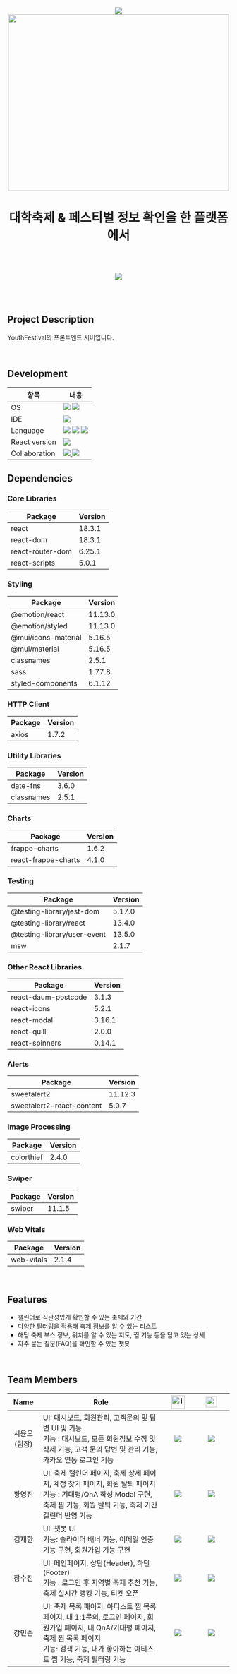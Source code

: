 <!-- Youth! README -->
<div align="center">
  <img src="https://capsule-render.vercel.app/api?type=egg&color=89CFF0&height=150&section=header" />
  <img src="https://github.com/user-attachments/assets/701f467c-9168-48da-aca1-fb543036624e" width="500px" height="400px" />
</div>

<div align="center">
         <h1>대학축제 & 페스티벌 정보 확인을 한 플랫폼에서</h1>
</div>

<br><br>

<div align='center'>
  <a href="https://minjunkang.notion.site/cf4c4d9b5f9a48b2943ac1b4d734f052?v=965921ef42444c589abb8c7e4aab3d24&pvs=4">
      <img src="https://img.shields.io/badge/Notion-project_doc-blue?&style=for-the-badge&logo=notion">
  </a>
</div>

<br><br>

## Project Description
YouthFestival의 프론트엔드 서버입니다. 


<br>

## Development
| 항목 | 내용 |
| --- | --- |
| OS                            | <img src="https://img.shields.io/badge/-Windows-0052CC?style=flat-square&logo=vscode&logoColor=white"/> <img src="https://img.shields.io/badge/-Mac OS-417598?style=flat-square&logo=macos&logoColor=white"/> |                                     
| IDE                           | <img src="https://img.shields.io/badge/-Visual Studio Code-0078F0?style=flat-square&logo=vscode&logoColor=white"/>|
| Language                      | <img src="https://img.shields.io/badge/-HTML-orange?style=flat-square&logo=html5&logoColor=white"/>  <img src="https://img.shields.io/badge/-CSS-blue?style=flat-square&logo=css3&logoColor=white"/> <img src="https://img.shields.io/badge/-Javascript-yellow?style=flat-square&logo=javascript&logoColor=white"/> |
| React version                 | <img src="https://img.shields.io/badge/-React '18.3.1'-blue?style=flat-square&logo=react&logoColor=white"/> | 
|Collaboration | <a href="https://minjunkang.notion.site/cf4c4d9b5f9a48b2943ac1b4d734f052?v=965921ef42444c589abb8c7e4aab3d24&pvs=4"> <img src="https://img.shields.io/badge/-Notion-000000?style=flat-square&logo=Notion&logoColor=white"/> </a> <img src="https://img.shields.io/badge/-Figma-000000?style=flat-square&logo=Figma&logoColor=white"/>|


## Dependencies

### Core Libraries
| Package | Version |
| --- | --- |
| react | 18.3.1 |
| react-dom | 18.3.1 |
| react-router-dom | 6.25.1 |
| react-scripts | 5.0.1 |

### Styling
| Package | Version |
| --- | --- |
| @emotion/react | 11.13.0 |
| @emotion/styled | 11.13.0 |
| @mui/icons-material | 5.16.5 |
| @mui/material | 5.16.5 |
| classnames | 2.5.1 |
| sass | 1.77.8 |
| styled-components | 6.1.12 |

### HTTP Client
| Package | Version |
| --- | --- |
| axios | 1.7.2 |

### Utility Libraries
| Package | Version |
| --- | --- |
| date-fns | 3.6.0 |
| classnames | 2.5.1 |

### Charts
| Package | Version |
| --- | --- |
| frappe-charts | 1.6.2 |
| react-frappe-charts | 4.1.0 |

### Testing
| Package | Version |
| --- | --- |
| @testing-library/jest-dom | 5.17.0 |
| @testing-library/react | 13.4.0 |
| @testing-library/user-event | 13.5.0 |
| msw | 2.1.7 |

### Other React Libraries
| Package | Version |
| --- | --- |
| react-daum-postcode | 3.1.3 |
| react-icons | 5.2.1 |
| react-modal | 3.16.1 |
| react-quill | 2.0.0 |
| react-spinners | 0.14.1 |

### Alerts
| Package | Version |
| --- | --- |
| sweetalert2 | 11.12.3 |
| sweetalert2-react-content | 5.0.7 |

### Image Processing
| Package | Version |
| --- | --- |
| colorthief | 2.4.0 |

### Swiper
| Package | Version |
| --- | --- |
| swiper | 11.1.5 |

### Web Vitals
| Package | Version |
| --- | --- |
| web-vitals | 2.1.4 |


<br>

## Features
- 캘린더로 직관성있게 확인할 수 있는 축제와 기간
- 다양한 필터링을 적용해 축제 정보를 알 수 있는 리스트
- 해당 축제 부스 정보, 위치를 알 수 있는 지도, 찜 기능 등을 담고 있는 상세
- 자주 묻는 질문(FAQ)을 확인할 수 있는 챗봇

<br>

## Team Members
<table width="788">
<thead>
<tr>
<th width="100" align="center">Name</th>
<th width="200" align="center">Role</th>
<th width="150" align="center"><img src="https://techstack-generator.vercel.app/github-icon.svg" alt="icon" width="30" height="30" /></th>
<th width="225" align="center"><img src="https://github.com/SP-XD/SP-XD/blob/main/images/letterbox.gif?raw=true" width="25" /></th>
</tr> 
</thead>
<tbody>
    <tr>
        <td width="70" align="center">서윤오<br>(팀장)</td>
        <td width="1000">
                UI:  대시보드, 회원관리, 고객문의 및 답변 UI 및 기능
                <br>
                기능 : 대시보드, 모든 회원정보 수정 및 삭제 기능, 고객 문의 답변 및 관리 기능, 카카오 연동 로그인 기능 
        </td>
        <td width="60" align="center">
          <a href="https://github.com/seo0jjjjj">
            <img src="http://img.shields.io/badge/yoonoh-655ced?style=social&logo=github"/>
          </a>
        </td>
        <td width="175" align="center">
          <a href="mailto:seo0jjjjj@gmail.com"><img src="https://img.shields.io/static/v1?label=&message=seo0jjjjj@gmail.com&color=blue&style=flat-square&logo=gmail"></a>
        </td>
    </tr>
    <tr>
        <td width="70" align="center">황영진</td>
        <td width="1000">
                        UI: 축제 캘린더 페이지, 축제 상세 페이지, 계정 찾기 페이지, 회원 탈퇴 페이지
                        <br>
                        기능 : 기대평/QnA 작성 Modal 구현, 축제 찜 기능, 회원 탈퇴 기능, 축제 기간 캘린더 반영 기능
        </td>
        <td width="60" align="center">
          <a href="https://github.com/bakuuuuuuu">
            <img src="http://img.shields.io/badge/youngjin-655ced?style=social&logo=github"/>
          </a>
        </td>
        <td width="155" align="center">
          <a href="mailto:j5672974@gmail.com"><img src="https://img.shields.io/static/v1?label=&message=j5672974@gmail.com&color=gray&style=flat-square&logo=gmail"></a>
        </td>
    </tr>
    <tr>
        <td width="70" align="center">김재한</td>
        <td width="1000">
                        UI: 챗봇 UI
                        <br>
                        기능: 슬라이더 배너 기능, 이메일 인증 기능 구현, 회원가입 기능 구현
        </td>
        <td width="60" align="center">
          <a href="https://github.com/OrangeBoy98">
            <img src="http://img.shields.io/badge/jaehan-655ced?style=social&logo=github"/>
          </a>
        </td>
        <td width="155" align="center">
          <a href="mailto:wogks119@gmail.com"><img src="https://img.shields.io/static/v1?label=&message=wogks119@gmail.com&color=lightblue&style=flat-square&logo=gmail"></a>
        </td>
    </tr>
    <tr>
        <td width="70" align="center">장수진</td>
        <td width="1000">
                        UI: 메인페이지, 상단(Header), 하단(Footer)
                        <br>
                        기능 : 로그인 후 지역별 축제 추천 기능, 축제 실시간 랭킹 기능, 티켓 오픈  
        </td>
        <td width="60" align="center">
          <a href="https://github.com/soiojin">
            <img src="http://img.shields.io/badge/soojin-655ced?style=social&logo=github"/>
          </a>
        </td>
        <td width="155" align="center">
          <a href="mailto:dori022662@gmail.com"><img src="https://img.shields.io/static/v1?label=&message=dori022662@gmail.com&color=pink&style=flat-square&logo=gmail"></a>
        </td>
    </tr>
    <tr>
        <td width="70" align="center">강민준</td>
        <td width="1000">
                        UI: 축제 목록 페이지, 아티스트 찜 목록 페이지, 내 1:1문의, 로그인 페이지, 회원가입 페이지, 내 QnA/기대평 페이지, 축제 찜 목록 페이지
                        <br>
                        기능: 검색 기능, 내가 좋아하는 아티스트 찜 기능, 축제 필터링 기능
        </td>
        <td width="60" align="center">
          <a href="https://github.com/kang-minjune">
            <img src="http://img.shields.io/badge/kangminjun-655ced?style=social&logo=github"/>
          </a>
        </td>
        <td width="155" align="center">
          <a href="mailto:bkokmj0327@gmail.com"><img src="https://img.shields.io/static/v1?label=&message=bkokmj0327@gmail.com&color=yellow&style=flat-square&logo=gmail"></a>
        </td>
    </tr>
</tbody>
</table>
